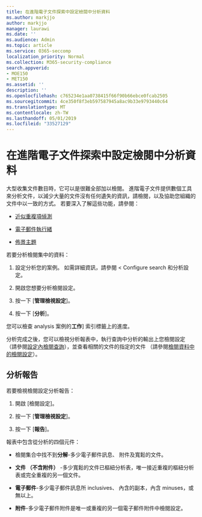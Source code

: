 ```yaml
---
title: 在進階電子文件探索中設定檢閱中分析資料
ms.author: markjjo
author: markjjo
manager: laurawi
ms.date: ''
ms.audience: Admin
ms.topic: article
ms.service: O365-seccomp
localization_priority: Normal
ms.collection: M365-security-compliance
search.appverid:
- MOE150
- MET150
ms.assetid: ''
description: ''
ms.openlocfilehash: c765234e1aa0738415f66f90b66ebce0fcab2505
ms.sourcegitcommit: 4ce350f8f3eb597587945a8ac9b33e9793440c64
ms.translationtype: MT
ms.contentlocale: zh-TW
ms.lasthandoff: 05/01/2019
ms.locfileid: "33527129"
---
```

# <a name="analyze-data-in-a-review-set-in-advanced-ediscovery"></a>在進階電子文件探索中設定檢閱中分析資料

大型收集文件數目時，它可以是很難全部加以檢閱。 進階電子文件提供數個工具來分析文件，以減少大量的文件沒有任何遺失的資訊，請檢閱，以及協助您組織的文件中以一致的方式。 若要深入了解這些功能，請參閱：

- [近似重複項偵測](near-duplicates.md)

- [電子郵件執行緒](email-threading.md)

- [佈景主題](themes.md)

若要分析檢閱集中的資料：

1. 設定分析您的案例。 如需詳細資訊，請參閱 < <b0>Configure search 和分析設定</b0>。

2. 開啟您想要分析檢閱設定。

3. 按一下 [**管理檢視設定**]。

4. 按一下 [**分析**]。

您可以檢查 analysis 案例的**工作**] 索引標籤上的進度。

 分析完成之後，您可以檢視分析報表中，執行查詢中分析的輸出上您檢閱設定 （請參閱[設定內檢閱查詢](review-set-search.md)），並查看相關的文件的指定的文件 （請參閱[檢閱資料中的檢閱設定](reviewing-data-in-review-set.md)）。

## <a name="analytics-report"></a>分析報告

若要檢視檢閱設定分析報告：

1. 開啟 [檢閱設定]。

2. 按一下 [**管理檢視設定**]。

3. 按一下 [**報告**]。

報表中包含從分析的四個元件：

- 檢閱集合中找不到**分解**-多少電子郵件訊息、 附件及寬鬆的文件。

- **文件 （不含附件）** -多少寬鬆的文件已樞紐分析表，唯一接近重複的樞紐分析表或完全重複的另一個文件。

- **電子郵件**-多少電子郵件訊息所 inclusives、 內含的副本，內含 minuses，或無以上。

- **附件**-多少電子郵件附件是唯一或重複的另一個電子郵件附件中檢閱設定。